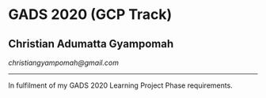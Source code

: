 # GADS 2020 (GCP Track)
## Christian Adumatta Gyampomah

_christiangyampomah@gmail.com_
****
In fulfilment of my GADS 2020 Learning Project Phase requirements.
